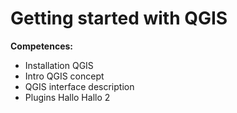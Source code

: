 # Getting started with QGIS
**Competences:**
* Installation QGIS
* Intro QGIS concept
* QGIS interface description
* Plugins
Hallo
Hallo 2
